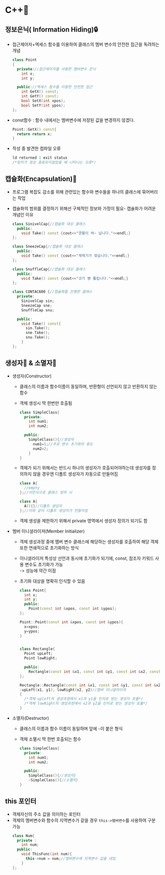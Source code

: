 # C++📜

## 정보은닉( Information Hiding)🔒

- 접근제어자+엑세스 함수를 이용하여 클래스의 멤버 변수의 안전한 접근을 독려하는 개념

  ```c++
  class Point
  {
    private://접근제어자를 사용한 멤버변수 은닉
      int x;
      int y;

    public://엑세스 함수를 이용한 안전한 접근
      int GetX() const;
      int GetY() const;
      bool SetX(int xpos);
      bool SetY(int ypos);
  };
  ```

- const함수 : 함수 내에서는 멤버변수에 저장된 값을 변경하지 않겠다.

  ```cpp
  Point::GetX() const{
    return return x;
  }
  ```

- 작성 중 발견한 컴파일 오류
  ```cpp
  ld returned 1 exit status
  /*링커가 정상 종료되지않았을 때 나타나는 오류*/
  ```

## 캡슐화(Encapsulation)💊

- 프로그램 복잡도 감소를 위해 관련있는 함수와 변수들을 하나의 클래스에 묶어버리는 작업

- 캡슐화의 범위를 결정하기 위해선 구체적인 정보와 가정이 필요- 캡슐화가 어려운 개념인 이유

  ```cpp
  class SinivelCap{//캡슐화 대상 클래스
    public:
      void Take() const {cout<<"콧물이 싹~ 납니다."<<endl;}
  };

  class SneezeCap{//캡슐화 대상 클래스
    public:
      void Take() const {cout<<"재채기가 멎습니다."<<endl;}
  };

  class SnuffleCap{//캡슐화 대상 클래스
    public:
      void Take() const {cout<<"코가 뻥 뚫립니다."<<endl;}
  };

  class CONTAC600 {//캡슐화를 진행한 클래스
    private:
      SinivelCap sin;
      SneezeCap sne;
      SnuffleCap snu;

    public:
      void Take() const{
        sin.Take();
        sne.Take();
        snu.Take();
      }
  };
  ```

## 생성자🗻 & 소멸자🌋

- 생성자(Constructor)

  - 클래스의 이름과 함수이름이 동일하며, 반환형이 선언되지 않고 반환하지 않는 함수

  - 객체 생성시 딱 한번만 호출됨

    ```cpp
    class SimpleClass{
      private:
        int num1;
        int num2;

      public:
        SimpleClass(){//생성자
          num1=1;//주로 변수 초기화의 용도
          num2=2;
        }
    }
    ```

  - 객체가 되기 위해서는 반드시 하나의 생성자가 호출되어야하는데 생성자를 정의하지 않을 경우엔 디폴트 생성자가 자동으로 만들어짐

    ```cpp
    class A{
      //empty
    };//이런식으로 클래스 정의 시

    class A{
      A(){}//디폴트 생성자
    };//이와 같이 디폴트 생성자가 만들어짐
    ```

  - 객체 생성을 제한하기 위해서 private 영역에서 생성자 정의가 되기도 함

- 멤버 이니셜라이져(Member Initializer)

  - 객체 생성과정 중에 멤버 변수 클래스에 해당하는 생성자를 호출하여 해당 객체또한 연쇄적으로 초기화하는 방식

  - 이니셜라이저 특성상 선언과 동시에 초기화가 되기에, const, 참조자 키워드 사용 변수도 초기화가 가능 <br>-> 성능에 약간 이점

  - 초기화 대상을 명확히 인식할 수 있음

    ```cpp
    class Point{
      int x;
      int y;
      public:
        Point(const int &xpos, const int &ypos);
    };

    Point::Point(const int &xpos, const int &ypos){
      x=xpos;
      y=ypos;
    }


    class Rectangle{
      Point upLeft;
      Point lowRight;

      public:
        Rectangle(const int &x1, const int &y1, const int &x2, const int &y2);
    };

    Rectangle::Rectangle(const int &x1, const int &y1, const int &x2, const int &y2)
    :upLeft(x1, y1), lowRight(x2, y2)//멤버 이니셜라이져
    {
      /*객체 upleft의 생성과정에서 x1과 y1을 인자로 받는 생성자 호출*/
      /*객체 lowRight의 생성과정에서 x2과 y2을 인자로 받는 생성자 호출*/
    }
    ```

- 소멸자(Destructor)

  - 클래스의 이름과 함수 이름이 동일하며 앞에 `~`이 붙은 형식

  - 객체 소멸시 딱 한번 호출되는 함수

    ```cpp
    class SimpleClass{
      private:
        int num1;
        int num2;

      public:
        SimpleClass(){//생성자}
        ~SimpleClass(){//소멸자}
    }
    ```

## this 포인터

- 객체자신의 주소 값을 의미하는 포인터
- 객체의 멤버변수와 함수의 지역변수가 같을 경우 `this->멤버변수`를 사용하여 구분 가능
  ```cpp
  class Num{
    private :
      int num;
    public:
      void ThisFunc(int num){
        this->num = num;//멤버변수에 지역변수 값을 대입
      }
  };
  ```

